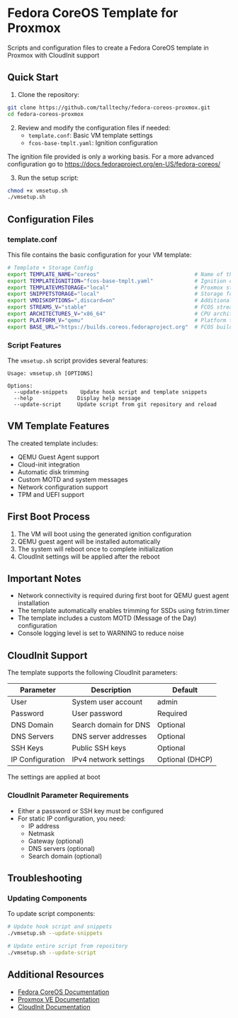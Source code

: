 # Fedora CoreOS Template for Proxmox

Scripts and configuration files to create a Fedora CoreOS template in Proxmox with CloudInit support

## Quick Start

1. Clone the repository:
```bash
git clone https://github.com/talltechy/fedora-coreos-proxmox.git
cd fedora-coreos-proxmox
```

2. Review and modify the configuration files if needed:
   - `template.conf`: Basic VM template settings
   - `fcos-base-tmplt.yaml`: Ignition configuration

The ignition file provided is only a working basis.
For a more advanced configuration go to <https://docs.fedoraproject.org/en-US/fedora-coreos/>
   
3. Run the setup script:
```bash
chmod +x vmsetup.sh
./vmsetup.sh
```

## Configuration Files

### template.conf

This file contains the basic configuration for your VM template:

```bash
# Template + Storage Config
export TEMPLATE_NAME="coreos"                              # Name of the template
export TEMPLATEIGNITION="fcos-base-tmplt.yaml"             # Ignition config file
export TEMPLATEVMSTORAGE="local"                           # Proxmox storage location
export SNIPPETSTORAGE="local"                              # Storage for hook script and ignition file
export VMDISKOPTIONS=",discard=on"                         # Additional disk options
export STREAMS_V="stable"                                  # FCOS stream (stable/testing/next)
export ARCHITECTURES_V="x86_64"                            # CPU architecture
export PLATFORM_V="qemu"                                   # Platform type
export BASE_URL="https://builds.coreos.fedoraproject.org"  # FCOS build URL
```

### Script Features

The `vmsetup.sh` script provides several features:

```
Usage: vmsetup.sh [OPTIONS]

Options:
  --update-snippets    Update hook script and template snippets
  --help              Display help message
  --update-script     Update script from git repository and reload
```

## VM Template Features

The created template includes:

- QEMU Guest Agent support
- Cloud-init integration
- Automatic disk trimming
- Custom MOTD and system messages
- Network configuration support
- TPM and UEFI support

## First Boot Process

1. The VM will boot using the generated ignition configuration
2. QEMU guest agent will be installed automatically
3. The system will reboot once to complete initialization
4. CloudInit settings will be applied after the reboot

## Important Notes

- Network connectivity is required during first boot for QEMU guest agent installation
- The template automatically enables trimming for SSDs using fstrim.timer
- The template includes a custom MOTD (Message of the Day) configuration
- Console logging level is set to WARNING to reduce noise

## CloudInit Support

The template supports the following CloudInit parameters:

| Parameter | Description | Default |
|-----------|-------------|---------|
| User | System user account | admin |
| Password | User password | Required |
| DNS Domain | Search domain for DNS | Optional |
| DNS Servers | DNS server addresses | Optional |
| SSH Keys | Public SSH keys | Optional |
| IP Configuration | IPv4 network settings | Optional (DHCP) |

The settings are applied at boot

### CloudInit Parameter Requirements

- Either a password or SSH key must be configured
- For static IP configuration, you need:
  - IP address
  - Netmask
  - Gateway (optional)
  - DNS servers (optional)
  - Search domain (optional)
 
## Troubleshooting

### Updating Components

To update script components:
```bash
# Update hook script and snippets
./vmsetup.sh --update-snippets

# Update entire script from repository
./vmsetup.sh --update-script
```

## Additional Resources

- [Fedora CoreOS Documentation](https://docs.fedoraproject.org/en-US/fedora-coreos/)
- [Proxmox VE Documentation](https://pve.proxmox.com/pve-docs/)
- [CloudInit Documentation](https://cloudinit.readthedocs.io/)

